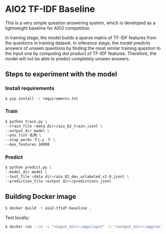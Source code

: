 # AIO2 TF-IDF Baseline

This is a very simple question answering system, which is developed as a lightweight baseline for AIO2 competition.

In training stage, the model builds a sparse matrix of TF-IDF features from the questions in training dataset.
In inference stage, the model predicts answers of unseen questions by finding the most similar training question to the input one by computing dot product of TF-IDF features.
Therefore, the model will not be able to predict completely unseen answers.

## Steps to experiment with the model

### Install requirements

```sh
$ pip install -r requirements.txt
```

### Train

```sh
$ python train.py \
--train_file <data dir>/aio_02_train.jsonl \
--output_dir model \
--pos_list 名詞 \
--stop_words でしょ う \
--max_features 10000
```

### Predict

```sh
$ python predict.py \
--model_dir model \
--test_file <data dir>/aio_02_dev_unlabeled_v1.0.jsonl \
--prediction_file <output dir>/predictions.jsonl
```

## Building Docker image

```sh
$ docker build -t aio2-tfidf-baseline .
```

Test locally:

```sh
$ docker run --rm -v "<input_dir>:/app/input" -v "<output_dir>:/app/output" aio2-tfidf-baseline bash ./submission.sh input/aio_02_dev_unlabeled_v1.0.jsonl output/predictions.jsonl
```
